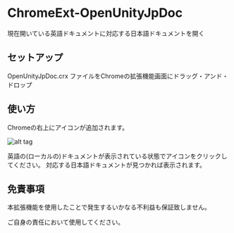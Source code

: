 # ChromeExt-OpenUnityJpDoc
現在開いている英語ドキュメントに対応する日本語ドキュメントを開く

## セットアップ
OpenUnityJpDoc.crx ファイルをChromeの拡張機能画面にドラッグ・アンド・ドロップ

## 使い方
Chromeの右上にアイコンが追加されます。

![alt tag](ChromeExt-OpenUnityJpDoc/OpenUnityJpDoc/icon.png)

英語の(ローカルの)ドキュメントが表示されている状態でアイコンをクリックしてください。
対応する日本語ドキュメントが見つかれば表示されます。


## 免責事項
本拡張機能を使用したことで発生するいかなる不利益も保証致しません。

ご自身の責任において使用してください。